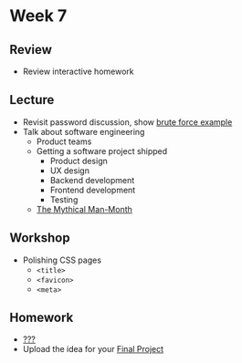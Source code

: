 # Week 7

## Review

- Review interactive homework

## Lecture

- Revisit password discussion, show [brute force example](http://cfc2017.mpaulweeks.com/lectures/week7/password/)
- Talk about software engineering
  - Product teams
  - Getting a software project shipped
    - Product design
    - UX design
    - Backend development
    - Frontend development
    - Testing
  - [The Mythical Man-Month](https://en.wikipedia.org/wiki/The_Mythical_Man-Month)

## Workshop

- Polishing CSS pages
  - `<title>`
  - `<favicon>`
  - `<meta>`

## Homework

- [???](/homework/???)
- Upload the idea for your [Final Project](/homework/final)
